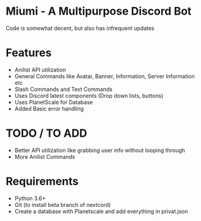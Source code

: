 # Miumi - A Multipurpose Discord Bot
Code is somewhat decent, but also has infrequent updates

# Features
- Anilist API utilization
- General Commands like Avatar, Banner, Information, Server Information etc
- Slash Commands and Text Commands
- Uses Discord latest components (Drop down lists, buttons)
- Uses PlanetScale for Database
- Added Basic error handling

# TODO / TO ADD
- Better API utilization like grabbing user info without looping through
- More Anilist Commands

# Requirements
- Python 3.6+
- Git (to install beta branch of nextcord)
- Create a database with Planetscale and add everything in privat.json